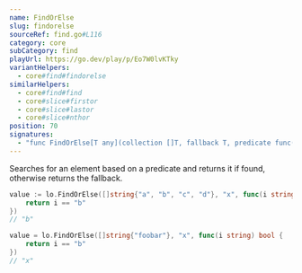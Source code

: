 ```yaml
---
name: FindOrElse
slug: findorelse
sourceRef: find.go#L116
category: core
subCategory: find
playUrl: https://go.dev/play/p/Eo7W0lvKTky
variantHelpers:
  - core#find#findorelse
similarHelpers:
  - core#find#find
  - core#slice#firstor
  - core#slice#lastor
  - core#slice#nthor
position: 70
signatures:
  - "func FindOrElse[T any](collection []T, fallback T, predicate func(item T) bool) T"
---
```


Searches for an element based on a predicate and returns it if found, otherwise returns the fallback.

```go
value := lo.FindOrElse([]string{"a", "b", "c", "d"}, "x", func(i string) bool {
    return i == "b"
})
// "b"

value = lo.FindOrElse([]string{"foobar"}, "x", func(i string) bool {
    return i == "b"
})
// "x"
```



